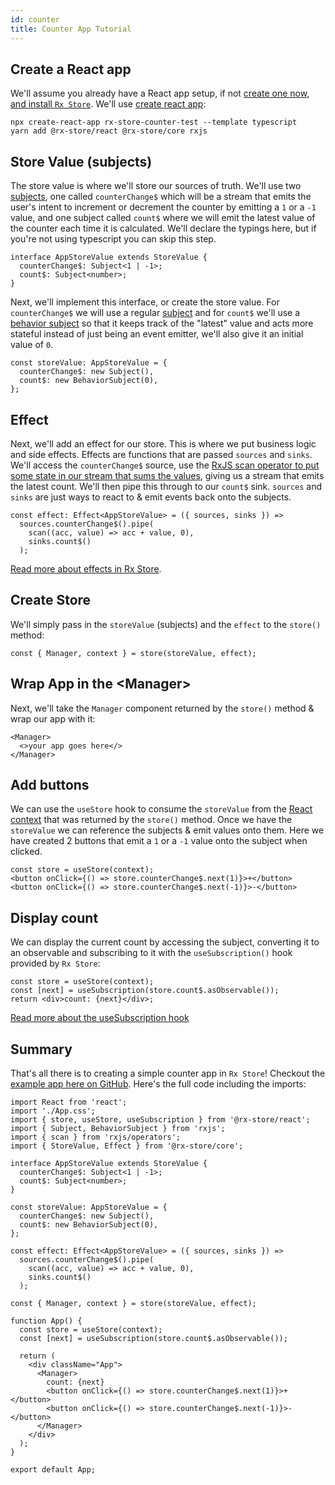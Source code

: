 ```yaml
---
id: counter
title: Counter App Tutorial
---
```


## Create a React app

We'll assume you already have a React app setup, if not [create one now](https://reactjs.org/docs/create-a-new-react-app.html), [and install `Rx Store`](../installation.md). We'll use [create react app](https://reactjs.org/docs/create-a-new-react-app.html#create-react-app):

```
npx create-react-app rx-store-counter-test --template typescript
yarn add @rx-store/react @rx-store/core rxjs
```

## Store Value (subjects)

The store value is where we'll store our sources of truth. We'll use two [subjects](../../introduction/basics/subjects.md), one called `counterChange$` which will be a stream that emits the user's intent to increment or decrement the counter by emitting a `1` or a `-1` value, and one subject called `count$` where we will emit the latest value of the counter each time it is calculated. We'll declare the typings here, but if you're not using typescript you can skip this step.

```tsx
interface AppStoreValue extends StoreValue {
  counterChange$: Subject<1 | -1>;
  count$: Subject<number>;
}
```

Next, we'll implement this interface, or create the store value. For `counterChange$` we will use a regular [subject](https://rxjs-dev.firebaseapp.com/guide/subject#subject) and for `count$` we'll use a [behavior subject](https://rxjs-dev.firebaseapp.com/guide/subject#behaviorsubject) so that it keeps track of the "latest" value and acts more stateful instead of just being an event emitter, we'll also give it an initial value of `0`.

```tsx
const storeValue: AppStoreValue = {
  counterChange$: new Subject(),
  count$: new BehaviorSubject(0),
};
```

## Effect

Next, we'll add an effect for our store. This is where we put business logic and side effects. Effects are functions that are passed `sources` and `sinks`. We'll access the `counterChange$` source, use the [RxJS scan operator to put some state in our stream that sums the values](), giving us a stream that emits the latest count. We'll then pipe this through to our `count$` sink. `sources` and `sinks` are just ways to react to & emit events back onto the subjects.

```tsx
const effect: Effect<AppStoreValue> = ({ sources, sinks }) =>
  sources.counterChange$().pipe(
    scan((acc, value) => acc + value, 0),
    sinks.count$()
  );
```

[Read more about effects in Rx Store](../../introduction/basics/effects.md).

## Create Store

We'll simply pass in the `storeValue` (subjects) and the `effect` to the `store()` method:

```tsx
const { Manager, context } = store(storeValue, effect);
```

## Wrap App in the &lt;Manager&gt;

Next, we'll take the `Manager` component returned by the `store()` method & wrap our app with it:

```tsx
<Manager>
  <>your app goes here</>
</Manager>
```

## Add buttons

We can use the `useStore` hook to consume the `storeValue` from the [React context](https://reactjs.org/docs/context.html) that was returned by the `store()` method. Once we have the `storeValue` we can reference the subjects & emit values onto them. Here we have created 2 buttons that emit a `1` or a `-1` value onto the subject when clicked.

```tsx
const store = useStore(context);
<button onClick={() => store.counterChange$.next(1)}>+</button>
<button onClick={() => store.counterChange$.next(-1)}>-</button>
```

## Display count

We can display the current count by accessing the subject, converting it to an observable and subscribing to it with the `useSubscription()` hook provided by `Rx Store`:

```tsx
const store = useStore(context);
const [next] = useSubscription(store.count$.asObservable());
return <div>count: {next}</div>;
```

[Read more about the useSubscription hook](../api-reference/use-subscription.md)

## Summary

That's all there is to creating a simple counter app in `Rx Store`! Checkout the [example app here on GitHub](https://github.com/rx-store/rx-store/tree/master/apps/react-example-counter). Here's the full code including the imports:

```tsx
import React from 'react';
import './App.css';
import { store, useStore, useSubscription } from '@rx-store/react';
import { Subject, BehaviorSubject } from 'rxjs';
import { scan } from 'rxjs/operators';
import { StoreValue, Effect } from '@rx-store/core';

interface AppStoreValue extends StoreValue {
  counterChange$: Subject<1 | -1>;
  count$: Subject<number>;
}

const storeValue: AppStoreValue = {
  counterChange$: new Subject(),
  count$: new BehaviorSubject(0),
};

const effect: Effect<AppStoreValue> = ({ sources, sinks }) =>
  sources.counterChange$().pipe(
    scan((acc, value) => acc + value, 0),
    sinks.count$()
  );

const { Manager, context } = store(storeValue, effect);

function App() {
  const store = useStore(context);
  const [next] = useSubscription(store.count$.asObservable());

  return (
    <div className="App">
      <Manager>
        count: {next}
        <button onClick={() => store.counterChange$.next(1)}>+</button>
        <button onClick={() => store.counterChange$.next(-1)}>-</button>
      </Manager>
    </div>
  );
}

export default App;
```
